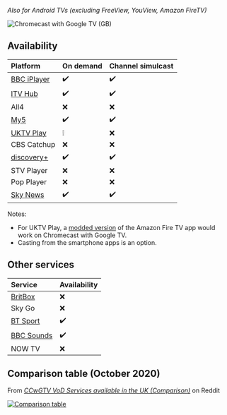 _Also for Android TVs (excluding FreeView, YouView, Amazon FireTV)_

![Chromecast with Google TV (GB)](https://lh3.googleusercontent.com/eYCzSjeekFeHA8IWg6bzI8BU7ftwImRqRPdKFKnP5aygGtZmh6M9afOaJdnsnsWPiJrFO_pJzDJPqu5XfdrE0w=w800)

## Availability

Platform|On demand|Channel simulcast
:---|:---|:---
[BBC iPlayer](https://play.google.com/store/apps/details?id=bbc.iplayer.android)|:heavy_check_mark:|:heavy_check_mark:
[ITV Hub](https://play.google.com/store/apps/details?id=air.ITVMobilePlayer)|:heavy_check_mark:|:heavy_check_mark:
All4|:x:|:x:
[My5](https://play.google.com/store/apps/details?id=com.channel5.my5)|:heavy_check_mark:|:heavy_check_mark:
[UKTV Play](https://github.com/aarubui/firetvapkmod/releases)|:grey_exclamation:|:x:
CBS Catchup|:x:|:x:
[discovery+](https://play.google.com/store/apps/details?id=com.discovery.dplay)|:heavy_check_mark:|:heavy_check_mark:
STV Player|:x:|:x:
Pop Player|:x:|:x:
[Sky News](https://play.google.com/store/apps/details?id=com.sky.news.androidtv)|:heavy_check_mark:|:heavy_check_mark:

Notes:

* For UKTV Play, a [modded version](https://github.com/aarubui/firetvapkmod/releases) of the Amazon Fire TV app would work on Chromecast with Google TV.
* Casting from the smartphone apps is an option.

## Other services

Service|Availability
:---|:---
[BritBox](https://play.google.com/store/apps/details?id=com.britbox.tv)|:x:
Sky Go|:x:
[BT Sport](https://play.google.com/store/apps/details?id=com.bt.btsport)|:heavy_check_mark:
[BBC Sounds](https://play.google.com/store/apps/details?id=uk.co.bbc.sounds)|:heavy_check_mark:
NOW TV|:x:

## Comparison table (October 2020)

From [_CCwGTV VoD Services available in the UK (Comparison)_](https://www.reddit.com/r/Chromecast/comments/jbpkez/ccwgtv_vod_services_available_in_the_uk_comparison/) on Reddit

[![Comparison table](https://preview.redd.it/ocjn95930at51.png?width=960&crop=smart&auto=webp&s=a1a7b197c3465787f63e1a0356c7b80a667aed52)](https://i.redd.it/ocjn95930at51.png)
